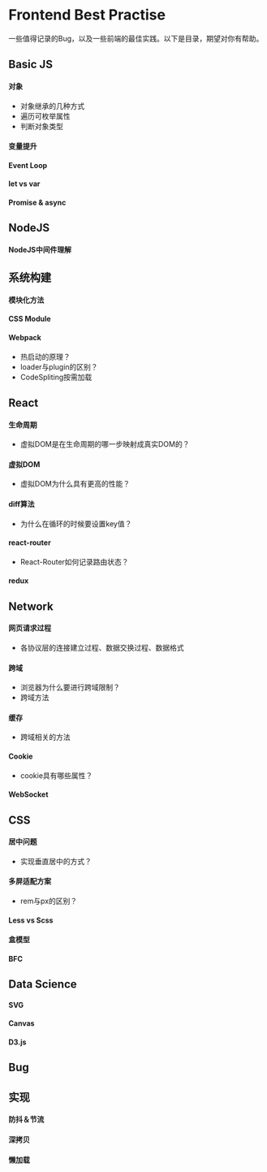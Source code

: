 # Frontend Best Practise
一些值得记录的Bug，以及一些前端的最佳实践。以下是目录，期望对你有帮助。

## Basic JS
#### 对象
- 对象继承的几种方式
- 遍历可枚举属性
- 判断对象类型
#### 变量提升
#### Event Loop
#### let vs var
#### Promise & async


## NodeJS
#### NodeJS中间件理解


## 系统构建
#### 模块化方法
#### CSS Module
#### Webpack
- 热启动的原理？
- loader与plugin的区别？ 
- CodeSpliting按需加载

## React
#### 生命周期
- 虚拟DOM是在生命周期的哪一步映射成真实DOM的？
#### 虚拟DOM
- 虚拟DOM为什么具有更高的性能？
#### diff算法
- 为什么在循环的时候要设置key值？
#### react-router
- React-Router如何记录路由状态？
#### redux

## Network
#### 网页请求过程
- 各协议层的连接建立过程、数据交换过程、数据格式
#### 跨域
- 浏览器为什么要进行跨域限制？
- 跨域方法
#### 缓存
- 跨域相关的方法
#### Cookie
- cookie具有哪些属性？
#### WebSocket

## CSS
#### 居中问题
- 实现垂直居中的方式？
#### 多屏适配方案
- rem与px的区别？
#### Less vs Scss
#### 盒模型
#### BFC


## Data Science
#### SVG
#### Canvas
#### D3.js


## Bug


## 实现
#### 防抖＆节流
#### 深拷贝
#### 懒加载
